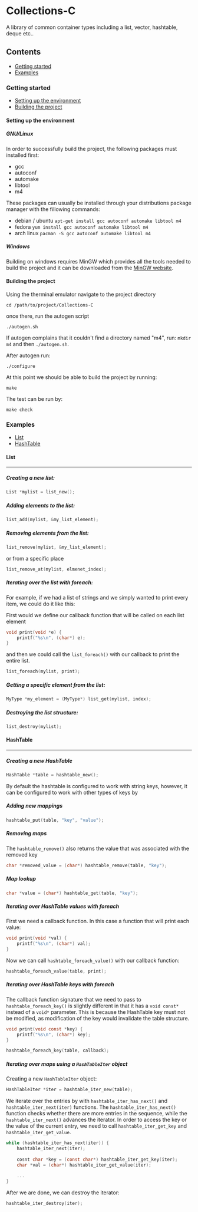 Collections-C
=============

A library of common container types including a list, vector, hashtable, deque etc..

## Contents
- [Getting started](#gettingstarted)
- [Examples](#examples)

### Getting started
- [Setting up the environment](#evn)
- [Building the project](#project)

#### Setting up the environment

##### GNU/Linux
In order to successfully build the project, the following packages must installed first:
- gcc
- autoconf
- automake
- libtool
- m4

These packages can usually be installed through your distributions package manager with the fillowing commands:

- debian / ubuntu `apt-get install gcc autoconf automake libtool m4`
- fedora `yum install gcc autoconf automake libtool m4`
- arch linux `pacman -S gcc autoconf automake libtool m4`

##### Windows
Building on windows requires MinGW which provides all the tools needed to build the project and it can be downloaded from the [MinGW website](http://mingw.org).

#### Building the project
Using the therminal emulator navigate to the project directory
```
cd /path/to/project/Collections-C
```
once there, run the autogen script
```
./autogen.sh
```
If autogen complains that it couldn't find a directory named "m4", run: `mkdir m4` and then `./autogen.sh`.  
  
After autogen run:
```
./configure
```
At this point we should be able to build the project by running:
```
make
```
The test can be run by:
```
make check
```

### Examples
- [List](#list)
- [HashTable](#hashtable)

#### List
* * *
##### Creating a new list:
```c
List *mylist = list_new();
```
##### Adding elements to the list:
```c
list_add(mylist, &my_list_element);
```
##### Removing elements from the list:
```c
list_remove(mylist, &my_list_element);
```
or from a specific place
```c
list_remove_at(mylist, elmenet_index);
```
##### Iterating over the list with foreach:

For example, if we had a list of strings and we simply wanted to print every item, we could do it like this:

First would we define our callback function that will be called on each list element
```c
void print(void *e) {
    printf("%s\n", (char*) e);
}
```
and then we could call the `list_foreach()` with our callback to print the entire list.
```c
list_foreach(mylist, print);
```

##### Getting a specific element from the list:

```c
MyType *my_element = (MyType*) list_get(mylist, index); 
```

##### Destroying the list structure:
```c
list_destroy(mylist);
```

#### HashTable
* * *
##### Creating a new HashTable

```c
HashTable *table = hashtable_new();
```
By default the hashtable is configured to work with string keys, however, it can be configured to work
with other types of keys by 

##### Adding new mappings
```c
hashtable_put(table, "key", "value");
```
##### Removing maps
The `hashtable_remove()` also returns the value that was associated with the removed key
```c
char *removed_value = (char*) hashtable_remove(table, "key");
```
##### Map lookup
```c
char *value = (char*) hashtable_get(table, "key");
````
##### Iterating over HashTable values with foreach
First we need a callback function. In this case a function that will print each value:
```c
void print(void *val) {
    printf("%s\n", (char*) val);
}
```
Now we can call `hashtable_foreach_value()` with our callback function:
```c
hashtable_foreach_value(table, print);
```
##### Iterating over HashTable keys with foreach
The callback function signature that we need to pass to `hashtable_foreach_key()` is slightly different in that it has
a `void const*` instead of a `void*` parameter. This is because the HashTable key must not be modified, as
modification of the key would invalidate the table structure.
```c
void print(void const *key) {
    printf("%s\n", (char*) key);
}
```
```c
hashtable_foreach_key(table, callback);
```
##### Iterating over maps using a `HashTableIter` object
Creating a new `HashTableIter` object:
```c
HashTableIter *iter = hashtable_iter_new(table);
```
We iterate over the entries by with `hashtable_iter_has_next()` and `hashtable_iter_next(iter)` functions. The
`hashtable_iter_has_next()` function checks whether there are more entries in the sequence, while the
`hashtable_iter_next()` advances the iterator. In order to access the key or the value of the current entry,
we need to call `hashtable_iter_get_key` and `hashtable_iter_get_value`.
```c
while (hashtable_iter_has_next(iter)) {
    hashtable_iter_next(iter);
    
    cosnt char *key = (const char*) hashtable_iter_get_key(iter);
    char *val = (char*) hashtable_iter_get_value(iter);
    
    ...
}
```
After we are done, we can destroy the iterator:
```c
hashtable_iter_destroy(iter);
```
